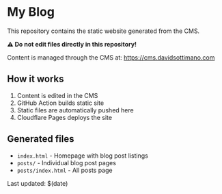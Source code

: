# My Blog

This repository contains the static website generated from the CMS.

**⚠️ Do not edit files directly in this repository!**

Content is managed through the CMS at: https://cms.davidsottimano.com

## How it works

1. Content is edited in the CMS
2. GitHub Action builds static site
3. Static files are automatically pushed here
4. Cloudflare Pages deploys the site

## Generated files

- `index.html` - Homepage with blog post listings
- `posts/` - Individual blog post pages
- `posts/index.html` - All posts page

Last updated: $(date)
